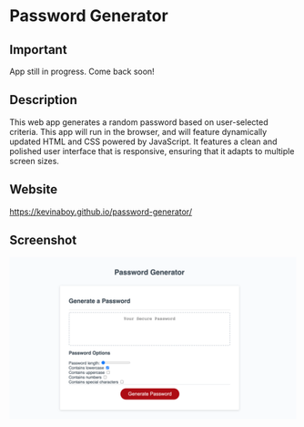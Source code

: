 # Password Generator

## Important
App still in progress. Come back soon!

## Description
This web app generates a random password based on user-selected criteria. This app will run in the browser, and will feature dynamically updated HTML and CSS powered by JavaScript. It features a clean and polished user interface that is responsive, ensuring that it adapts to multiple screen sizes.

## Website
https://kevinaboy.github.io/password-generator/

## Screenshot
![password generator screenshot](https://github.com/kevinaboy/password-generator/blob/main/assets/images/password-generator.png?raw=true)
